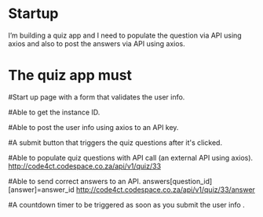 # Startup

I’m building a quiz app and I need to populate the question via API using axios and also to post the answers via API using axios.

# The quiz app must

#Start up page with a form that validates the user info. 

#Able to get the instance ID. 

#Able to post the user info using axios to an API key. 

#A submit button that triggers the quiz questions after it's clicked. 

#Able to populate quiz questions with API call (an external API using axios). http://code4ct.codespace.co.za/api/v1/quiz/33

#Able to send correct answers to an API. answers[question_id][answer]=answer_id http://code4ct.codespace.co.za/api/v1/quiz/33/answer

#A countdown timer to be triggered as soon as you submit the user info .
